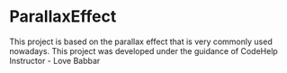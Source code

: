 # ParallaxEffect
This project is based on the parallax effect that is very commonly used nowadays.
This project was developed under the guidance of CodeHelp Instructor - Love Babbar 
